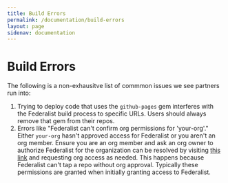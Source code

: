 ```yaml
---
title: Build Errors
permalink: /documentation/build-errors
layout: page
sidenav: documentation
---
```



# Build Errors

The following is a non-exhausitve list of commmon issues we see partners run into:

1. Trying to deploy code that uses the `github-pages` gem interferes with the Federalist build process to specific URLs. Users should always remove that gem from their repos.
2. Errors like "Federalist can't confirm org permissions for 'your-org'." Either `your-org` hasn't approved access for Federalist or you aren't an org member. Ensure you are an org member and ask an org owner to authorize Federalist for the organization can be resolved by visiting [this link](https://github.com/settings/connections/applications/94d4097d74049df1039b) and requesting org access as needed. This happens because Federalist can't tap a repo without org approval. Typically these permissions are granted when initially granting access to Federalist.

